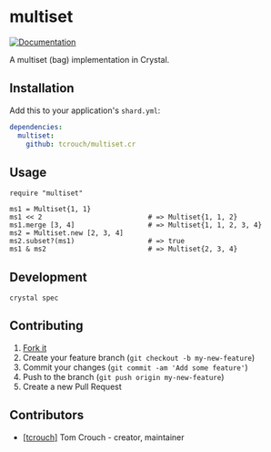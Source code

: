 # multiset

[![Documentation](https://img.shields.io/badge/api-docs-informational)](https://tcrouch.github.io/multiset.cr)

A multiset (bag) implementation in Crystal.

## Installation

Add this to your application's `shard.yml`:

```yaml
dependencies:
  multiset:
    github: tcrouch/multiset.cr
```

## Usage

```crystal
require "multiset"

ms1 = Multiset{1, 1}
ms1 << 2                          # => Multiset{1, 1, 2}
ms1.merge [3, 4]                  # => Multiset{1, 1, 2, 3, 4}
ms2 = Multiset.new [2, 3, 4]
ms2.subset?(ms1)                  # => true
ms1 & ms2                         # => Multiset{2, 3, 4}
```

## Development

`crystal spec`

## Contributing

1. [Fork it](https://github.com/tcrouch/multiset.cr/fork)
2. Create your feature branch (`git checkout -b my-new-feature`)
3. Commit your changes (`git commit -am 'Add some feature'`)
4. Push to the branch (`git push origin my-new-feature`)
5. Create a new Pull Request

## Contributors

- [[tcrouch]](https://github.com/tcrouch) Tom Crouch - creator, maintainer
